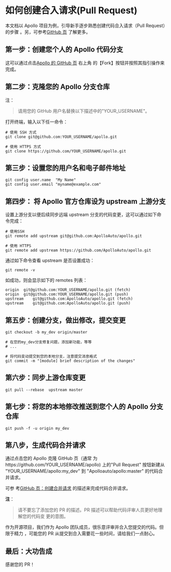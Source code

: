 # 如何创建合入请求(Pull Request)

本文档以 Apollo 项目为例，引导新手逐步熟悉创建代码合入请求（Pull Request）的步骤
。另，可参考[GitHub 页](https://help.github.com/articles/using-pull-requests/)
了解更多。

## 第一步：创建您个人的 Apollo 代码分支

这可以通过点击[Apollo 的 GitHub 页](https://github.com/ApolloAuto/apollo) 右上角
的【Fork】按钮并按照其指引操作来完成。

## 第二步：克隆您的 Apollo 分支仓库

注：

> 请用您的 GitHub 用户名替换以下描述中的"YOUR_USERNAME"。

打开终端，输入以下任一命令：

```
# 使用 SSH 方式
git clone git@github.com:YOUR_USERNAME/apollo.git

# 使用 HTTPS 方式
git clone https://github.com/YOUR_USERNAME/apollo.git
```

## 第三步：设置您的用户名和电子邮件地址

```
git config user.name  "My Name"
git config user.email "myname@example.com"
```

## 第四步： 将 Apollo 官方仓库设为 upstream 上游分支

设置上游分支以便后续同步远端 upstream 分支的代码变更，这可以通过如下命令完成：

```
# 使用SSH
git remote add upstream git@github.com:ApolloAuto/apollo.git

# 使用 HTTPS
git remote add upstream https://github.com/ApolloAuto/apollo.git
```

通过如下命令查看 upstream 是否设置成功：

```
git remote -v
```

如成功，则会显示如下的 remotes 列表：

```
origin	git@github.com:YOUR_USERNAME/apollo.git (fetch)
origin	git@github.com:YOUR_USERNAME/apollo.git (push)
upstream	git@github.com:ApolloAuto/apollo.git (fetch)
upstream	git@github.com:ApolloAuto/apollo.git (push)
```

## 第五步：创建分支，做出修改，提交变更

```
git checkout -b my_dev origin/master

# 在您的my_dev分支修复问题，添加新功能，等等
# ...

# 将代码变动提交到您的本地分支，注意提交消息格式
git commit -m "[module] brief description of the changes"
```

## 第六步：同步上游仓库变更

```
git pull --rebase  upstream master
```

## 第七步：将您的本地修改推送到您个人的 Apollo 分支仓库

```
git push -f -u origin my_dev
```

## 第八步，生成代码合并请求

通过点击您的 Apollo 克隆 GitHub 页（通常
为https://github.com/YOUR_USERNAME/apollo) 上的"Pull Request" 按钮新建从
"YOUR_USERNAME/apollo:my_dev" 到 "Apolloauto/apollo:master" 的代码合并请求。

可参
考[GitHub 页：创建合并请求](https://docs.github.com/en/github/collaborating-with-issues-and-pull-requests/creating-a-pull-request-from-a-fork)
的描述来完成代码合并请求。

**注**：

> 请不要忘了添加您的 PR 的描述。PR 描述可以帮助代码评审人员更好地理解您的代码变
> 更的意图。

作为开源项目，我们作为 Apollo 团队成员，很乐意评审并合入您提交的代码。但限于精力
，可能您的 PR 从提交到合入需要花一些时间，请给我们一点耐心。

## 最后：大功告成

感谢您的 PR！
